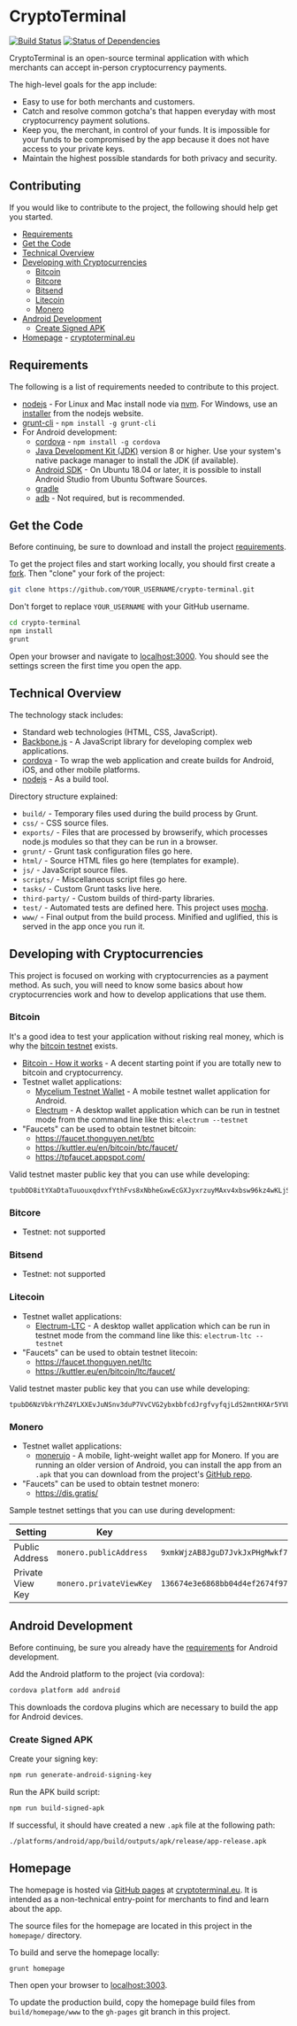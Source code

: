 # CryptoTerminal

[![Build Status](https://travis-ci.org/samotari/crypto-terminal.svg?branch=master)](https://travis-ci.org/samotari/crypto-terminal) [![Status of Dependencies](https://david-dm.org/samotari/crypto-terminal.svg)](https://david-dm.org/samotari/crypto-terminal)

CryptoTerminal is an open-source terminal application with which merchants can accept in-person cryptocurrency payments.

The high-level goals for the app include:
* Easy to use for both merchants and customers.
* Catch and resolve common gotcha's that happen everyday with most cryptocurrency payment solutions.
* Keep you, the merchant, in control of your funds. It is impossible for your funds to be compromised by the app because it does not have access to your private keys.
* Maintain the highest possible standards for both privacy and security.


## Contributing

If you would like to contribute to the project, the following should help get you started.

* [Requirements](#requirements)
* [Get the Code](#get-the-code)
* [Technical Overview](#technical-overview)
* [Developing with Cryptocurrencies](#developing-with-cryptocurrencies)
  * [Bitcoin](#bitcoin)
  * [Bitcore](#bitcore)
  * [Bitsend](#bitsend)
  * [Litecoin](#litecoin)
  * [Monero](#monero)
* [Android Development](#android-development)
  * [Create Signed APK](#create-signed-apk)
* [Homepage](#homepage) - [cryptoterminal.eu](https://cryptoterminal.eu)


## Requirements

The following is a list of requirements needed to contribute to this project.

* [nodejs](https://nodejs.org/) - For Linux and Mac install node via [nvm](https://github.com/creationix/nvm). For Windows, use an [installer](https://nodejs.org/en/download/) from the nodejs website.
* [grunt-cli](https://gruntjs.com/getting-started) - `npm install -g grunt-cli`
* For Android development:
  * [cordova](https://cordova.apache.org/#getstarted) - `npm install -g cordova`
  * [Java Development Kit (JDK)](https://docs.oracle.com/javase/8/docs/technotes/guides/install/install_overview.html) version 8 or higher. Use your system's native package manager to install the JDK (if available).
  * [Android SDK](https://developer.android.com/studio/index.html) - On Ubuntu 18.04 or later, it is possible to install Android Studio from Ubuntu Software Sources.
  * [gradle](https://gradle.org/install/)
  * [adb](https://developer.android.com/studio/command-line/adb) - Not required, but is recommended.


## Get the Code

Before continuing, be sure to download and install the project [requirements](#requirements).

To get the project files and start working locally, you should first create a [fork](https://github.com/samotari/crypto-terminal/fork). Then "clone" your fork of the project:
```bash
git clone https://github.com/YOUR_USERNAME/crypto-terminal.git
```
Don't forget to replace `YOUR_USERNAME` with your GitHub username.

```bash
cd crypto-terminal
npm install
grunt
```

Open your browser and navigate to [localhost:3000](http://localhost:3000). You should see the settings screen the first time you open the app.


## Technical Overview

The technology stack includes:
* Standard web technologies (HTML, CSS, JavaScript).
* [Backbone.js](http://backbonejs.org/) - A JavaScript library for developing complex web applications.
* [cordova](https://cordova.apache.org/) - To wrap the web application and create builds for Android, iOS, and other mobile platforms.
* [nodejs](https://nodejs.org/) - As a build tool.

Directory structure explained:
* `build/` - Temporary files used during the build process by Grunt.
* `css/` - CSS source files.
* `exports/` - Files that are processed by browserify, which processes node.js modules so that they can be run in a browser.
* `grunt/` - Grunt task configuration files go here.
* `html/` - Source HTML files go here (templates for example).
* `js/` - JavaScript source files.
* `scripts/` - Miscellaneous script files go here.
* `tasks/` - Custom Grunt tasks live here.
* `third-party/` - Custom builds of third-party libraries.
* `test/` - Automated tests are defined here. This project uses [mocha]().
* `www/` - Final output from the build process. Minified and uglified, this is served in the app once you run it.


## Developing with Cryptocurrencies

This project is focused on working with cryptocurrencies as a payment method. As such, you will need to know some basics about how cryptocurrencies work and how to develop applications that use them.

### Bitcoin

It's a good idea to test your application without risking real money, which is why the [bitcoin testnet](https://en.bitcoin.it/wiki/Testnet) exists.

* [Bitcoin - How it works](https://bitcoin.org/en/how-it-works) - A decent starting point if you are totally new to bitcoin and cryptocurrency.
* Testnet wallet applications:
  * [Mycelium Testnet Wallet](https://play.google.com/store/apps/details?id=com.mycelium.testnetwallet&hl=en) - A mobile testnet wallet application for Android.
  * [Electrum](https://electrum.org/) - A desktop wallet application which can be run in testnet mode from the command line like this: `electrum --testnet`
* "Faucets" can be used to obtain testnet bitcoin:
  * https://faucet.thonguyen.net/btc
  * https://kuttler.eu/en/bitcoin/btc/faucet/
  * https://tpfaucet.appspot.com/

Valid testnet master public key that you can use while developing:
```
tpubDD8itYXaDtaTuuouxqdvxfYthFvs8xNbheGxwEcGXJyxrzuyMAxv4xbsw96kz4wKLjSyn3Dd8gbB7kF1bdJdphz1ZA9Wf1Vbgrm3tTZVqSs
```

### Bitcore

* Testnet: not supported

### Bitsend

* Testnet: not supported

### Litecoin

* Testnet wallet applications:
  * [Electrum-LTC](https://electrum-ltc.org/) - A desktop wallet application which can be run in testnet mode from the command line like this: `electrum-ltc --testnet`
* "Faucets" can be used to obtain testnet litecoin:
  * https://faucet.thonguyen.net/ltc
  * https://kuttler.eu/en/bitcoin/ltc/faucet/

Valid testnet master public key that you can use while developing:
```
tpubD6NzVbkrYhZ4YLXXEvJuNSnv3duP7VvCVG2ybxbbfcdJrgfvyfqjLdS2mntHXAr5YVLQvGqSdwa5j62bJhPCGTxX6xXeJp4CtRw494UKG96
```


### Monero

* Testnet wallet applications:
  * [monerujo](https://play.google.com/store/apps/details?id=com.m2049r.xmrwallet&hl=en) - A mobile, light-weight wallet app for Monero. If you are running an older version of Android, you can install the app from an `.apk` that you can download from the project's [GitHub repo](https://github.com/m2049r/xmrwallet).
* "Faucets" can be used to obtain testnet monero:
  * https://dis.gratis/

Sample testnet settings that you can use during development:

Setting | Key | Value
------- | --- | -----
Public Address | `monero.publicAddress` | `9xmkWjzAB8JguD7JvkJxPHgMwkf7VP5v3Z5eSNmRMdoeCEnoVu6eGUbZT3FQ3Q8XrGihNEbb4qGhqHHGK5kWy9chU3URbaF`
Private View Key | `monero.privateViewKey` | `136674e3e6868bb04d4ef2674f97c00166f5f7aa67185bdda97cde8ecfe4f609`


## Android Development

Before continuing, be sure you already have the [requirements](#requirements) for Android development.

Add the Android platform to the project (via cordova):
```bash
cordova platform add android
```
This downloads the cordova plugins which are necessary to build the app for Android devices.


### Create Signed APK

Create your signing key:
```bash
npm run generate-android-signing-key
```

Run the APK build script:
```bash
npm run build-signed-apk
```
If successful, it should have created a new `.apk` file at the following path:
```
./platforms/android/app/build/outputs/apk/release/app-release.apk
```


## Homepage

The homepage is hosted via [GitHub pages](https://pages.github.com/) at [cryptoterminal.eu](https://cryptoterminal.eu/). It is intended as a non-technical entry-point for merchants to find and learn about the app.

The source files for the homepage are located in this project in the `homepage/` directory.

To build and serve the homepage locally:
```bash
grunt homepage
```
Then open your browser to [localhost:3003](http://localhost:3003).

To update the production build, copy the homepage build files from `build/homepage/www` to the `gh-pages` git branch in this project.
